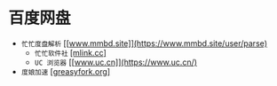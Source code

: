 # 百度网盘
* `忙忙度盘解析` [[www.mmbd.site]](https://www.mmbd.site/user/parse)
    * `忙忙软件社` [[mlink.cc]](https://mlink.cc/mmrjk)
    * `UC 浏览器` [[www.uc.cn]](https://www.uc.cn/)
* `度娘加速` [[greasyfork.org]](https://greasyfork.org/zh-CN/scripts/512984-%E7%99%BE%E5%BA%A6%E7%BD%91%E7%9B%98svip%E8%A7%A3%E6%9E%90%E9%AB%98%E9%80%9F%E4%B8%8B%E8%BD%BD-%E5%BA%A6%E5%A8%98%E5%8A%A0%E9%80%9F)